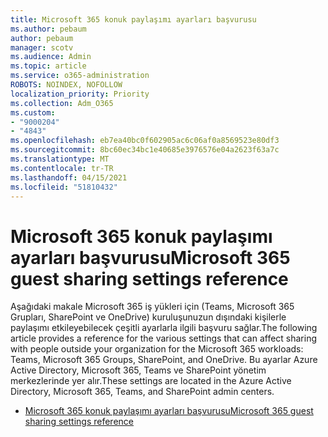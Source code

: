 ```yaml
---
title: Microsoft 365 konuk paylaşımı ayarları başvurusu
ms.author: pebaum
author: pebaum
manager: scotv
ms.audience: Admin
ms.topic: article
ms.service: o365-administration
ROBOTS: NOINDEX, NOFOLLOW
localization_priority: Priority
ms.collection: Adm_O365
ms.custom:
- "9000204"
- "4843"
ms.openlocfilehash: eb7ea40bc0f602905ac6c06af0a8569523e80df3
ms.sourcegitcommit: 8bc60ec34bc1e40685e3976576e04a2623f63a7c
ms.translationtype: MT
ms.contentlocale: tr-TR
ms.lasthandoff: 04/15/2021
ms.locfileid: "51810432"
---
```

# <a name="microsoft-365-guest-sharing-settings-reference"></a><span data-ttu-id="834d1-102">Microsoft 365 konuk paylaşımı ayarları başvurusu</span><span class="sxs-lookup"><span data-stu-id="834d1-102">Microsoft 365 guest sharing settings reference</span></span>

<span data-ttu-id="834d1-103">Aşağıdaki makale Microsoft 365 iş yükleri için (Teams, Microsoft 365 Grupları, SharePoint ve OneDrive) kuruluşunuzun dışındaki kişilerle paylaşımı etkileyebilecek çeşitli ayarlarla ilgili başvuru sağlar.</span><span class="sxs-lookup"><span data-stu-id="834d1-103">The following article provides a reference for the various settings that can affect sharing with people outside your organization for the Microsoft 365 workloads: Teams, Microsoft 365 Groups, SharePoint, and OneDrive.</span></span> <span data-ttu-id="834d1-104">Bu ayarlar Azure Active Directory, Microsoft 365, Teams ve SharePoint yönetim merkezlerinde yer alır.</span><span class="sxs-lookup"><span data-stu-id="834d1-104">These settings are located in the Azure Active Directory, Microsoft 365, Teams, and SharePoint admin centers.</span></span>

- [<span data-ttu-id="834d1-105">Microsoft 365 konuk paylaşımı ayarları başvurusu</span><span class="sxs-lookup"><span data-stu-id="834d1-105">Microsoft 365 guest sharing settings reference</span></span>](https://docs.microsoft.com/microsoft-365/solutions/microsoft-365-guest-settings?view=o365-worldwide)
